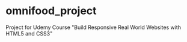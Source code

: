 # omnifood_project
Project for Udemy Course "Build Responsive Real World Websites with HTML5 and CSS3"
